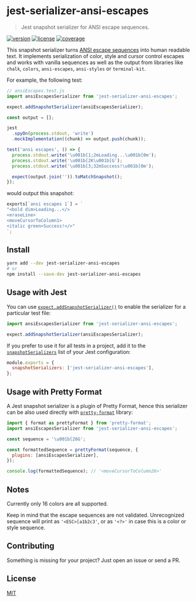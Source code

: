 # jest-serializer-ansi-escapes

> Jest snapshot serializer for ANSI escape sequences.

[![version](https://img.shields.io/npm/v/jest-serializer-ansi-escapes)](https://npmjs.com/package/jest-serializer-ansi-escapes)
[![license](https://img.shields.io/github/license/mrazauskas/jest-serializer-ansi-escapes)](https://github.com/mrazauskas/jest-serializer-ansi-escapes/blob/main/LICENSE.md)
[![coverage](https://img.shields.io/codecov/c/github/mrazauskas/jest-serializer-ansi-escapes/main)](https://app.codecov.io/gh/mrazauskas/jest-serializer-ansi-escapes)

This snapshot serializer turns [ANSI escape sequences](https://en.wikipedia.org/wiki/ANSI_escape_code) into human readable text. It implements serialization of color, style and cursor control escapes and works with vanilla sequences as well as the output from libraries like `chalk`, `colors`, `ansi-escapes`, `ansi-styles` or `terminal-kit`.

For example, the following test:

```js
// ansiEscapes.test.js
import ansiEscapesSerializer from 'jest-serializer-ansi-escapes';

expect.addSnapshotSerializer(ansiEscapesSerializer);

const output = [];

jest
  .spyOn(process.stdout, 'write')
  .mockImplementation((chunk) => output.push(chunk));

test('ansi escapes', () => {
  process.stdout.write('\u001b[1;2mLoading...\u001b[0m');
  process.stdout.write('\u001b[2K\u001b[G');
  process.stdout.write('\u001b[3;32mSuccess!\u001b[0m');

  expect(output.join('')).toMatchSnapshot();
});
```

would output this snapshot:

```js
exports[`ansi escapes 1`] = `
"<bold dim>Loading...</>
<eraseLine>
<moveCursorToColumn1>
<italic green>Success!</>"
`;
```

## Install

```bash
yarn add --dev jest-serializer-ansi-escapes
# or
npm install --save-dev jest-serializer-ansi-escapes
```

## Usage with Jest

You can use [`expect.addSnapshotSerializer()`](https://jestjs.io/docs/expect#expectaddsnapshotserializerserializer) to enable the serializer for a particular test file:

```js
import ansiEscapesSerializer from 'jest-serializer-ansi-escapes';

expect.addSnapshotSerializer(ansiEscapesSerializer);
```

If you prefer to use it for all tests in a project, add it to the [`snapshotSerializers`](https://jestjs.io/docs/configuration#snapshotserializers-arraystring) list of your Jest configuration:

```js
module.exports = {
  snapshotSerializers: ['jest-serializer-ansi-escapes'],
};
```

## Usage with Pretty Format

A Jest snapshot serializer is a plugin of Pretty Format, hence this serializer can be also used directly with [`pretty-format`](https://github.com/facebook/jest/tree/main/packages/pretty-format) library:

```js
import { format as prettyFormat } from 'pretty-format';
import ansiEscapesSerializer from 'jest-serializer-ansi-escapes';

const sequence = '\u001b[26G';

const formattedSequence = prettyFormat(sequence, {
  plugins: [ansiEscapesSerializer],
});

console.log(formattedSequence); // '<moveCursorToColumn26>'
```

## Notes

Currently only 16 colors are all supported.

Keep in mind that the escape sequences are not validated. Unrecognized sequence will print as `'<ESC>[a1b2c3'`, or as `'<?>'` in case this is a color or style sequence.

## Contributing

Something is missing for your project? Just open an issue or send a PR.

## License

[MIT](https://github.com/mrazauskas/jest-serializer-ansi-escapes/blob/main/LICENSE.md)
